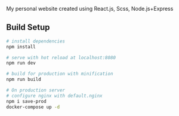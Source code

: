 My personal website created using React.js, Scss, Node.js+Express

## Build Setup

``` bash
# install dependencies
npm install

# serve with hot reload at localhost:8080
npm run dev

# build for production with minification
npm run build

# On production server 
# configure nginx with default.nginx 
npm i save-prod
docker-compose up -d
```
